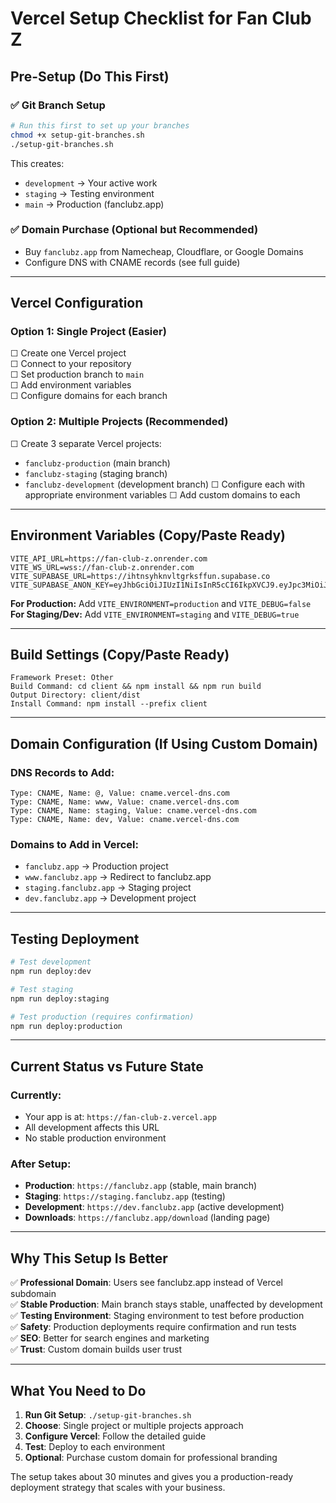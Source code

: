 # Vercel Setup Checklist for Fan Club Z

## Pre-Setup (Do This First)

### ✅ Git Branch Setup
```bash
# Run this first to set up your branches
chmod +x setup-git-branches.sh
./setup-git-branches.sh
```

This creates:
- `development` → Your active work
- `staging` → Testing environment  
- `main` → Production (fanclubz.app)

### ✅ Domain Purchase (Optional but Recommended)
- Buy `fanclubz.app` from Namecheap, Cloudflare, or Google Domains
- Configure DNS with CNAME records (see full guide)

---

## Vercel Configuration

### Option 1: Single Project (Easier)
☐ Create one Vercel project  
☐ Connect to your repository  
☐ Set production branch to `main`  
☐ Add environment variables  
☐ Configure domains for each branch  

### Option 2: Multiple Projects (Recommended)
☐ Create 3 separate Vercel projects:
  - `fanclubz-production` (main branch)
  - `fanclubz-staging` (staging branch)  
  - `fanclubz-development` (development branch)
☐ Configure each with appropriate environment variables
☐ Add custom domains to each

---

## Environment Variables (Copy/Paste Ready)

```
VITE_API_URL=https://fan-club-z.onrender.com
VITE_WS_URL=wss://fan-club-z.onrender.com
VITE_SUPABASE_URL=https://ihtnsyhknvltgrksffun.supabase.co
VITE_SUPABASE_ANON_KEY=eyJhbGciOiJIUzI1NiIsInR5cCI6IkpXVCJ9.eyJpc3MiOiJzdXBhYmFzZSIsInJlZiI6ImlodG5zeWhrbnZsdGdya3NmZnVuIiwicm9sZSI6ImFub24iLCJpYXQiOjE3NTM2NzA2MzYsImV4cCI6MjA2OTI0NjYzNn0.ZmoZ5cGVHfhDwTvkmaw9LSVHm_awoyMOTyQKewr7rYo
```

**For Production:** Add `VITE_ENVIRONMENT=production` and `VITE_DEBUG=false`  
**For Staging/Dev:** Add `VITE_ENVIRONMENT=staging` and `VITE_DEBUG=true`

---

## Build Settings (Copy/Paste Ready)

```
Framework Preset: Other
Build Command: cd client && npm install && npm run build
Output Directory: client/dist
Install Command: npm install --prefix client
```

---

## Domain Configuration (If Using Custom Domain)

### DNS Records to Add:
```
Type: CNAME, Name: @, Value: cname.vercel-dns.com
Type: CNAME, Name: www, Value: cname.vercel-dns.com  
Type: CNAME, Name: staging, Value: cname.vercel-dns.com
Type: CNAME, Name: dev, Value: cname.vercel-dns.com
```

### Domains to Add in Vercel:
- `fanclubz.app` → Production project
- `www.fanclubz.app` → Redirect to fanclubz.app
- `staging.fanclubz.app` → Staging project
- `dev.fanclubz.app` → Development project

---

## Testing Deployment

```bash
# Test development
npm run deploy:dev

# Test staging  
npm run deploy:staging

# Test production (requires confirmation)
npm run deploy:production
```

---

## Current Status vs Future State

### Currently:
- Your app is at: `https://fan-club-z.vercel.app`
- All development affects this URL
- No stable production environment

### After Setup:
- **Production**: `https://fanclubz.app` (stable, main branch)
- **Staging**: `https://staging.fanclubz.app` (testing)
- **Development**: `https://dev.fanclubz.app` (active development)
- **Downloads**: `https://fanclubz.app/download` (landing page)

---

## Why This Setup Is Better

✅ **Professional Domain**: Users see fanclubz.app instead of Vercel subdomain  
✅ **Stable Production**: Main branch stays stable, unaffected by development  
✅ **Testing Environment**: Staging environment to test before production  
✅ **Safety**: Production deployments require confirmation and run tests  
✅ **SEO**: Better for search engines and marketing  
✅ **Trust**: Custom domain builds user trust  

---

## What You Need to Do

1. **Run Git Setup**: `./setup-git-branches.sh`
2. **Choose**: Single project or multiple projects approach
3. **Configure Vercel**: Follow the detailed guide
4. **Test**: Deploy to each environment
5. **Optional**: Purchase custom domain for professional branding

The setup takes about 30 minutes and gives you a production-ready deployment strategy that scales with your business.
